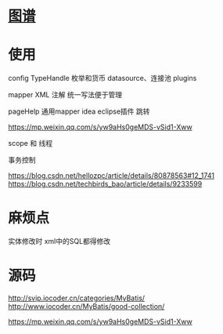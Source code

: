 # [图谱](https://www.processon.com/mindmap/5cd1a178e4b0841b844ded00)



# 使用

config
  TypeHandle 
    枚举和货币
  datasource、连接池
  plugins
  
  
mapper
  XML
  注解
  	统一写法便于管理
  	
  pageHelp
  通用mapper
  idea eclipse插件 跳转



https://mp.weixin.qq.com/s/yw9aHs0geMDS-vSid1-Xww

scope 和 线程




事务控制


https://blog.csdn.net/hellozpc/article/details/80878563#12_1741
https://blog.csdn.net/techbirds_bao/article/details/9233599


# 麻烦点

实体修改时  xml中的SQL都得修改

# 


# 源码

http://svip.iocoder.cn/categories/MyBatis/
http://www.iocoder.cn/MyBatis/good-collection/

https://mp.weixin.qq.com/s/yw9aHs0geMDS-vSid1-Xww

